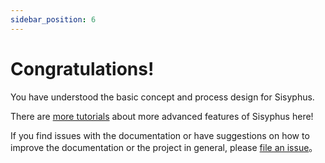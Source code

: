 ```yaml
---
sidebar_position: 6
---
```


# Congratulations!

You have understood the basic concept and process design for Sisyphus.

There are [more tutorials](/docs/category/advanced-guides) about more advanced features of Sisyphus here!

If you find issues with the documentation or have suggestions on how to improve the documentation or the project in
general, please [file an issue](https://github.com/ButterCam/sisyphus-docs/issues/new)。